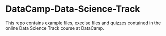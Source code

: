 # DataCamp-Data-Science-Track
This repo contains example files, execise files and quizzes contained in the online Data Science Track course at DataCamp. 
